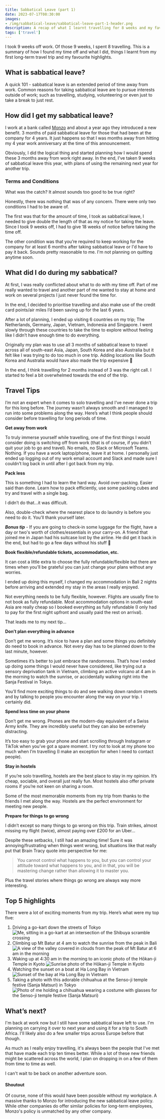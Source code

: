 ```yaml
---
title: Sabbatical Leave (part 1)
date: 2023-07-17T08:30:00
images: 
- /img/sabbatical-leave/sabbatical-leave-part-1-header.png
description: A recap of what I learnt travelling for 8 weeks and my favourite moments from my trip.
tags: ['travel']
---
```


I took 9 weeks off work. Of those 9 weeks, I spent 8 travelling. This is a summary of how I found my time off and what I did, things I learnt from my first long-term travel trip and my favourite highlights. 

## What is sabbatical leave?
A quick 101 - sabbatical leave is an extended period of time away from work. Common reasons for taking sabbatical leave are to pursue interests outside of work; such as travelling, studying, volunteering or even just to take a break to just rest.  

## How did I get my sabbatical leave?
I work at a bank called [Monzo](https://monzo.com/) and about a year ago they introduced a new benefit. 3 months of paid sabbatical leave for those that had been at the company for 4 years. It just happens so that I was months away from hitting my 4 year work anniversary at the time of this announcement. 

Obviously, I did the logical thing and started planning how I would spend these 3 months away from work right away. In the end, I’ve taken 9 weeks of sabbatical leave this year, with plans of using the remaining next year for another trip.

### Terms and Conditions
What was the catch? It almost sounds too good to be true right? 

Honestly, there was nothing that was of any concern. There were only two conditions I had to be aware of. 

The first was that for the amount of time, I took as sabbatical leave, I needed to give double the length of that as my notice for taking the leave. Since I took 9 weeks off, I had to give 18 weeks of notice before taking the time off.

The other condition was that you’re required to keep working for the company for at least 6 months after taking sabbatical leave or I'd have to pay it back. Sounds pretty reasonable to me. I'm not planning on quitting anytime soon.

## What did I do during my sabbatical?
At first, I was really conflicted about what to do with my time off. Part of me really wanted to travel and another part of me wanted to stay at home and work on several projects I just never found the time for.

In the end, I decided to prioritise travelling and also make use of the credit card points/air miles I’d been saving up for the last 6 years.

After a lot of planning, I ended up visiting 6 countries on my trip; The Netherlands, Germany, Japan, Vietnam, Indonesia and Singapore. I went slowly through these countries to take the time to explore without feeling like I didn’t have enough time to do everything.

Originally my plan was to use all 3 months of sabbatical leave to travel across all of south-east Asia, Japan, South Korea and also Australia but it felt like I was trying to do too much in one trip. Adding locations like South Korea and Australia would have also made the trip expensive 💸

In the end, I think travelling for 2 months instead of 3 was the right call. I started to feel a bit overwhelmed towards the end of the trip.

## Travel Tips
I’m not an expert when it comes to solo travelling and I’ve never done a trip for this long before. The journey wasn’t always smooth and I managed to run into some problems along the way. Here’s what I think people should consider before travelling for long periods of time.
 
**Get away from work**

To truly immerse yourself while travelling, one of the first things I would consider doing is switching off from work (that is of course, if you didn’t quit your job to go and travel). No emails, no Slack or Microsoft Teams. Nothing. If you have a work laptop/phone, leave it at home. I personally just ended up logging out of my work email account and Slack and made sure I couldn’t log back in until after I got back from my trip.

**Pack less**

This is something I had to learn the hard way. Avoid over-packing. Easier said than done. Learn how to pack efficiently, use some packing cubes and try and travel with a single bag. 

I didn’t do that…it was difficult. 

Also, double-check where the nearest place to do laundry is before you need to do it. You’ll thank yourself later. 

***Bonus tip*** - If you are going to check-in some luggage for the flight, have a day or two's worth of clothes/essentials in your carry-on. A friend that joined me in Japan had his suitcase lost by the airline. He did get it back in the end, but had to go a few days without his stuff 😬

**Book flexible/refundable tickets, accommodation, etc.**

It can cost a little extra to choose the fully refundable/flexible but there are times when you’ll be grateful you can just change your plans without any worries. 

I ended up doing this myself, I changed my accommodation in Bali 2 nights before arriving and extended my stay in the areas I really enjoyed.

Not everything needs to be fully flexible, however. Flights are usually fine to not book as fully refundable. Most accommodation options in south-east Asia are really cheap so I booked everything as fully refundable (I only had to pay for the first night upfront and usually paid the rest on arrival).

That leads me to my next tip…

**Don’t plan everything in advance**

Don’t get me wrong. It’s nice to have a plan and some things you definitely do need to book in advance. Not every day has to be planned down to the last minute, however.

Sometimes it’s better to just embrace the randomness. That’s how I ended up doing some things I would never have considered, like trying out a sensory deprivation tank in Vietnam, climbing an active volcano at 4 am in the morning to watch the sunrise, or accidentally walking right into the Sanja Festival in Tokyo.

You’ll find more exciting things to do and see walking down random streets and by talking to people you encounter along the way on your trip. I certainly did. 

**Spend less time on your phone**

Don’t get me wrong. Phones are the modern-day equivalent of a Swiss Army knife. They are incredibly useful but they can also be extremely distracting. 

It’s too easy to grab your phone and start scrolling through Instagram or TikTok when you’ve got a spare moment. I try not to look at my phone too much when I’m travelling (I make an exception for when I need to contact people).

**Stay in hostels**

If you’re solo travelling, hostels are the best place to stay in my opinion. It’s cheap, sociable, and overall just really fun. Most hostels also offer private rooms if you’re not keen on sharing a room. 

Some of the most memorable moments from my trip from thanks to the friends I met along the way. Hostels are the perfect environment for meeting new people.

**Prepare for things to go wrong**

I didn’t except so many things to go wrong on this trip. Train strikes, almost missing my flight (twice), almost paying over £200 for an Uber...

Despite these setbacks, I still had an amazing time! Sure it was annoying/frustrating when things went wrong, but situations like that really put that Brain Tracy quote into perspective for me:

> You cannot control what happens to you, but you can control your attitude toward what happens to you, and in that, you will be mastering change rather than allowing it to master you.

Plus the travel stories where things go wrong are always way more interesting.
## Top 5 highlights
There were a lot of exciting moments from my trip. Here’s what were my top five:
1. Driving a go-kart down the streets of Tokyo
![Me, sitting in a go-kart at an intersection of the Shibuya scramble crossing](/img/sabbatical-leave/tokyo_go_karts.png)
2. Climbing up Mt Batur at 4 am to watch the sunrise from the peak in Bali
![A view of the valley covered in clouds from the peak of Mt Batur at 6 am in the morning](/img/sabbatical-leave/mt_batur.png)
3. Waking up at 4:30 am in the morning to an iconic photo of the Hōkan-ji Temple in Kyoto
![Sunrise photo of the Hōkan-ji Temple in Kyoto](/img/sabbatical-leave/hokan_ji.png)
4. Watching the sunset on a boat at Ha Long Bay in Vietnam
![Sunset of the bay at Ha Long Bay in Vietnam](/img/sabbatical-leave/halong_bay.png)
5. Taking a photo with this adorable chihuahua at the Senso-ji temple festive (Sanja Matsuri) in Tokyo
![Photo of me holding a chihuahua wearing a costume with glasses for the Senso-ji temple festive (Sanja Matsuri)](/img/sabbatical-leave/chihuahua.png)

## What’s next?
I'm back at work now but I still have some sabbatical leave left to use. I'm planning on carrying it over to next year and using it for a trip to South Africa. I'll likely also do a few smaller trips across Europe before that though. 

As much as I really enjoy travelling, it's always been the people that I've met that have made each trip ten times better. While a lot of these new friends might be scattered across the world, I plan on dropping in on a few of them from time to time as well.

I can't wait to be back on another adventure soon.

#### Shoutout

Of course, none of this would have been possible without my workplace. A massive thanks to Monzo for introducing the new sabbatical leave policy. While other companies do offer similar policies for long-term employees, Monzo's policy is unmatched by any other company.